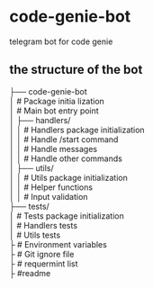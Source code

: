 # code-genie-bot
telegram bot for code genie



## the structure of the bot 

├── code-genie-bot \
│  # Package initia lization \
│  # Main bot entry point \
│ ├── handlers/ \
│ │  # Handlers package initialization \
│ │  # Handle /start command \
│ │  # Handle messages \
│ │  # Handle other commands \
│ ├── utils/ \
│ │  # Utils package initialization \
│ │  # Helper functions \
│ │  # Input validation  \
├── tests/ \
│  # Tests package initialization \
│  # Handlers tests \
│  # Utils tests \
├ # Environment variables \
├ # Git ignore file \
├ # requermint list \
├ #readme 

